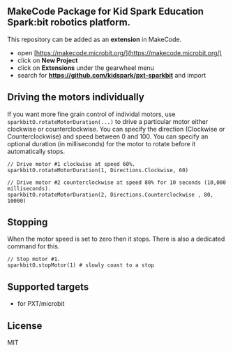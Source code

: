 ## MakeCode Package for Kid Spark Education Spark:bit robotics platform.

This repository can be added as an **extension** in MakeCode.

* open [https://makecode.microbit.org/](https://makecode.microbit.org/)
* click on **New Project**
* click on **Extensions** under the gearwheel menu
* search for **https://github.com/kidspark/pxt-sparkbit** and import



## Driving the motors individually

If you want more fine grain control of individal motors, use `sparkbitO.rotateMotorDuration(...)` to drive a particular motor either clockwise or counterclockwise.
You can specify the direction (Clockwise or Counterclockwise) and speed between 0 and 100. You can specify an optional duration (in milliseconds) for the motor to rotate before it automatically stops.
```blocks
// Drive motor #1 clockwise at speed 60%.
sparkbitO.rotateMotorDuration(1, Directions.Clockwise, 60)

// Drive motor #2 counterclockwise at speed 80% for 10 seconds (10,000 milliseconds).
sparkbitO.rotateMotorDuration(2, Directions.Counterclockwise , 80, 10000)
```

## Stopping
When the motor speed is set to zero then it stops. There is also a dedicated command for this.
```blocks
// Stop motor #1.
sparkbitO.stopMotor(1) # slowly coast to a stop
```



## Supported targets

* for PXT/microbit

## License

MIT
